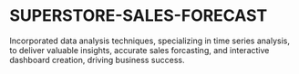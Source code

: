 # SUPERSTORE-SALES-FORECAST
Incorporated data analysis techniques, specializing in time series analysis, to deliver valuable insights, accurate sales forcasting, and interactive dashboard creation, driving business success.
